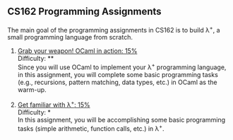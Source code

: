 ## CS162 Programming Assignments

The main goal of the programming assignments in CS162 is to build λ<sup>+</sup>, a small programming language from scratch.

1. [Grab your weapon! OCaml in action: 15%](hw1/) <br />
Difficulty: ** <br />
Since you will use OCaml to implement your λ<sup>+</sup> programming language, in this assignment, you will complete some basic programming tasks (e.g., recursions, pattern matching, data types, etc.) in OCaml as the warm-up.

2. [Get familiar with λ<sup>+</sup>: 15%](hw2/) <br />
Difficulty: * <br />
In this assignment, you will be accomplishing some basic programming tasks (simple arithmetic, function calls, etc.) in λ<sup>+</sup>.

<!--
3. [Interpreting your λ<sup>+</sup> code: 15%](hw3/) <br/>
Difficulty: *** <br/>
In this assignment, you will implement an interpreter for your λ<sup>+</sup> program using OCaml. The operational semantics of λ<sup>+</sup> can be found in its reference manual.

4. [Type check your λ<sup>+</sup> program: 15%](hw4/) <br/>
Difficulty: ** <br/>
In this assignment, you will write a type checker for your λ<sup>+</sup> program such that your checker can reject ill-typed λ<sup>+</sup> programs. 

5. [Infer the types for your λ<sup>+</sup> code: 15%](hw5/) <br/>
Difficulty: ** <br/>
In this assignment, you will implement the type inference algorithm that we learn in the class.

6. (**Optional**) Verify your λ<sup>+</sup> code (Extra credit): 2% <br/>
Difficulty: **** <br/>
In this assignment, you will leverage an existing symbolic evaluation engine (i.e., Rosette) to verify the correctness of your λ<sup>+</sup> programs. -->
